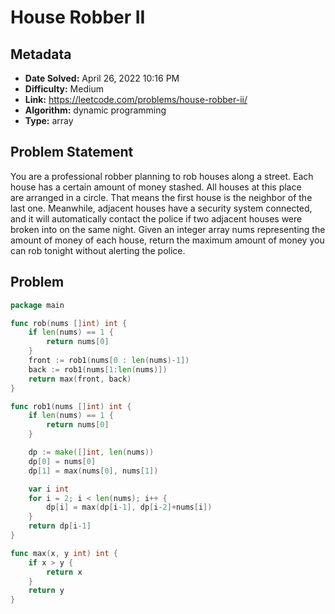 # House Robber II

## Metadata

- **Date Solved:** April 26, 2022 10:16 PM
- **Difficulty:** Medium
- **Link:** https://leetcode.com/problems/house-robber-ii/
- **Algorithm:** dynamic programming
- **Type:** array

## Problem Statement

You are a professional robber planning to rob houses along a street. Each house has a certain amount of money stashed. All houses at this place are arranged in a circle. That means the first house is the neighbor of the last one. Meanwhile, adjacent houses have a security system connected, and it will automatically contact the police if two adjacent houses were broken into on the same night.
Given an integer array nums representing the amount of money of each house, return the maximum amount of money you can rob tonight without alerting the police.

## Problem


```go
package main

func rob(nums []int) int {
	if len(nums) == 1 {
		return nums[0]
	}
	front := rob1(nums[0 : len(nums)-1])
	back := rob1(nums[1:len(nums)])
	return max(front, back)
}

func rob1(nums []int) int {
	if len(nums) == 1 {
		return nums[0]
	}

	dp := make([]int, len(nums))
	dp[0] = nums[0]
	dp[1] = max(nums[0], nums[1])

	var i int
	for i = 2; i < len(nums); i++ {
		dp[i] = max(dp[i-1], dp[i-2]+nums[i])
	}
	return dp[i-1]
}

func max(x, y int) int {
	if x > y {
		return x
	}
	return y
}
```
